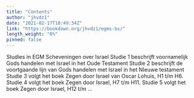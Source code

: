 ```yaml
---
title: "Contents"
author: "jhvdz1"
date: "2021-02-17T18:49:34Z"
link: "https://bookdown.org/jhvdz1/egms-bs/"
length_weight: "0%"
pinned: false
---
```


Studies in EGM Scheveningen over Israel Studie 1 beschrijft voornamelijk Gods handelen met Israel in het Oude Testament Studie 2 beschrijft de voortgaande lijn van Gods handelen met Israel in het NIeuwe testament Studie 3 volgt het boek Zegen door Israel van Oscar Lohuis, H1 t/m H6. Studie 4 volgt het boek Zegen door Israel, H7 t/m H11. Studie 5 volgt het boek Zegen door Israel, H12 t/m ...
